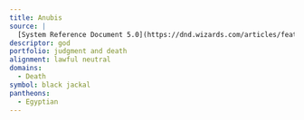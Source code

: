 ```yaml
---
title: Anubis
source: |
  [System Reference Document 5.0](https://dnd.wizards.com/articles/features/systems-reference-document-srd)
descriptor: god
portfolio: judgment and death
alignment: lawful neutral
domains:
  - Death
symbol: black jackal
pantheons:
  - Egyptian
---
```

